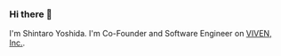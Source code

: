 ### Hi there 👋
I'm Shintaro Yoshida. I'm Co-Founder and Software Engineer on [VIVEN, Inc.](https://www.viven.inc). 
